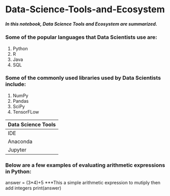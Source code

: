# Data-Science-Tools-and-Ecosystem
##### *In this notebook, Data Science Tools and Ecosystem are summarized.*
### Some of the popular languages that Data Scientists use are:
1. Python
2. R
3. Java
4. SQL

### Some of the commonly used libraries used by Data Scientists include:
1. NumPy
2. Pandas
3. SciPy
4. TensorFLow

|Data Science Tools|
|------------------|
|IDE|
|Anaconda|
|Jupyter|

### Below are a few examples of evaluating arithmetic expressions in Python:

answer = (3*4)+5
***This a simple arithmetic expression to mutiply then add integers
print(answer)

